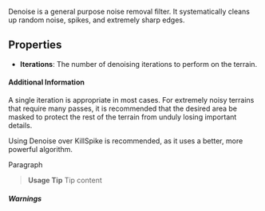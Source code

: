 
Denoise is a general purpose noise removal filter. It systematically cleans up random noise, spikes, and extremely sharp edges.

## Properties

- **Iterations**: The number of denoising iterations to perform on the terrain.

#### Additional Information
A single iteration is appropriate in most cases. For extremely noisy terrains that require many passes, it is recommended that the desired area be masked to protect the rest of the terrain from unduly losing important details.

Using Denoise over KillSpike is recommended, as it uses a better, more powerful algorithm.

Paragraph
> **Usage Tip**
> Tip content

##### Warnings
